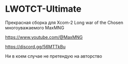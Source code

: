 # LWOTCT-Ultimate

Прекрасная сборка для Xcom-2 Long war of the Chosen многоуважаемого MaxMNG

https://www.youtube.com/@MaxMNG

https://discord.gg/56MTTkBu

Ни в коем случае не претендую на авторство

